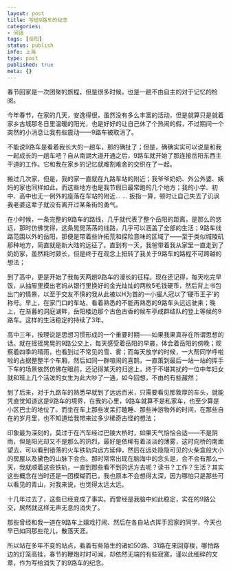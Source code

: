 ```yaml
---
layout: post
title: 写给9路车的纪念
categories:
- 闲话
tags: [岳阳]
status: publish
info: 上海
type: post
published: true
meta: {}
---
```


春节回家是一次团聚的旅程，但是很多时候，也是一趟不由自主的对于记忆的检阅。

今年春节，在家的几天，安逸得很，虽然没有多么丰富的活动，但是就算只是就着家乡古城那冬日里温暖的阳光，也是好好的让自己休了个热闹的假，不过期间一个突然的小消息让我有些震动——9路车被取消了。

不能说9路车是看着我长大的一趟车，那的确扯了；但是，确确实实可以说是和我一起成长的一趟车吧？自从南湖大道开通之后，9路车就开始了那连接岳阳东西主干道的工作。它和我在家乡的记忆就难割难舍的交织在了一起。

搬过几次家，但是，我的家一直就在九路车站的附近；我爷爷奶奶、外公外婆、姨妈的家也同样如此，而这些地方也是我节假日最常跑的几个地方；我的小学、初中、高中也无一例外的座落在车站的附近... ... 扳指一算，顿时让自己失去了讥讽我老婆这辈子就没有离开过某条街的勇气。

在小时候，一条完整的9路车的路线，几乎就代表了整个岳阳的距离，是那么的悠远，那时仿佛觉得，这条晃晃荡荡的线路，几乎可以涵盖了全部的生活；9路车线路范围以外的岳阳，那便是带着些许拓荒和探险意味的区域了——至于类似城陵矶那种地方，简直就是新大陆的远征了。直到有一天，我爸带着我从家里一直走到了奶奶家，虽然耗时颇长，但是终于在观念上扭转了我关于9路车的路程不可跨越的想法；

到了高中，更是开始了我每天两趟9路车的漫长的征程。现在还记得，每天吃完早饭，从抽屉里摸出老妈从银行里换好的金光灿灿的两枚5毛钱硬币，然后背上书包出门的情景，以至于交友不慎的我从此被以H为首的一小撮人冠以了‘硬币王子’的称号。早上，在家门口的车站，看着熟悉的不能再熟悉的9路车头远远驶来；晚上，在渐暮的洞庭湖畔，岳阳楼边那个古色古香的候车亭成群结队的登上等候的9路车。这样的生活稳定的持续了3年。

高中三年，按理说是思想习惯形成的一个重要时期——如果我果真存在所谓思想的话。就在摇摇晃晃的9路公交上，每天感受着岳阳的早晨，体会着岳阳的傍晚；观察着四季的晴雨，也看到过不常见的雪、雾；而每天放学的时候，一大帮同学呼啦啦的占据整整半个车厢，然后如同一群喧闹的喜鹊，一直策到最后一站一站的挥手下车的场景依然仿佛在眼前，还记得某天的归途上，终于不堪其扰的一位中年妇女就和班上几个活泼的女生为此大吵了一通，如今回想，不由的有些赧然；

到了后来，对于九路车的熟悉早就到了远远百米，只需要看见那敦厚的车头，就能凭直觉知道这是9路车的境界，在我的心里，9路车就算不是私家车，也至少算是小区巴士的地位了。而坐在车上那些发呆打瞌睡、那些神游物外的时间，在那些自在的岁月里，也不知道给我带来过多少稀奇古怪的想法；

印象最为深刻的，莫过于在汽车经过巴陵大桥时，如果天气恰恰合适——不是阴雨，但是阳光却又不是那么的热烈，最好是依稀有着淡淡的薄雾，这时向桥的南面望去，可以看到错落的火车铁轨向远方延伸，然后在远处隐隐可见的火柴盒般大小的房屋以及黛色的山脉下会合。那时常常出现在脑海中的念头是，会不会有那么一天，我就顺着这些铁轨，一直到那些看不到的远方去呢？读书？工作？生活？其实这些概念在当时还是一团模糊而已，我也原本不会想得太深，因为哪怕只是那些可以看见的青山，对我来说，也觉得太远太远。

十几年过去了，这些已经变成了事实。而曾经是我脑中如此稳定，实在的9路公交，居然就这样无声无息的消失了。

那些曾经和我一道在9路车上嬉戏打闹、然后在各自站点挥手回家的同学，今天也早已如同那些花儿，散落天涯。

所以站在多年不变的站点，看着有些陌生的诸如50路、31路在来回穿梭，哪怕路边的灯笼高挂，春节的鞭炮时时可闻，却依然无端的有些寂寞。谨以此细碎的文章，作为写给消失了的9路车的纪念。
